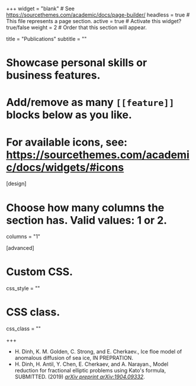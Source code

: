 +++
widget = "blank"  # See https://sourcethemes.com/academic/docs/page-builder/
headless = true  # This file represents a page section.
active = true  # Activate this widget? true/false
weight = 2  # Order that this section will appear.

title = "Publications"
subtitle = ""

# Showcase personal skills or business features.
# 
# Add/remove as many `[[feature]]` blocks below as you like.
# 
# For available icons, see: https://sourcethemes.com/academic/docs/widgets/#icons

[design]
  # Choose how many columns the section has. Valid values: 1 or 2.
  columns = "1"
  
[advanced]
 # Custom CSS. 
 css_style = ""
 
 # CSS class.
 css_class = ""


+++

<ul>
<li> H. Dinh, K. M. Golden, C. Strong, and E. Cherkaev., Ice floe model of anomalous diffusion of sea ice, IN PREPRATION.
<li> H. Dinh, H. Antil, Y. Chen, E. Cherkaev, and A. Narayan., Model reduction for fractional elliptic problems using Kato's formula, SUBMITTED. (2019) <i><a href="https://arxiv.org/abs/1904.09332">arXiv preprint arXiv:1904.09332</a></i>.
</ul>